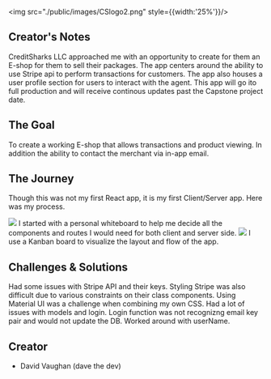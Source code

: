 <img src="./public/images/CSlogo2.png" style={{width:'25%'}}/>

## Creator's Notes

CreditSharks LLC approached me with an opportunity to create for them an E-shop for them to sell their packages. The app centers around the ability to use Stripe api to perform transactions for customers. The app also houses a user profile section for users to interact with the agent. This app will go ito full production and will receive continous updates past the Capstone project date.

## The Goal
To create a working E-shop that allows transactions and product viewing. In addition the ability to contact the merchant via in-app email.

## The Journey
Though this was not my first React app, it is my first Client/Server app. Here was my process.

<img src='./images/whiteboard.jpg'/>
I started with a personal whiteboard to help me decide all the components and routes I would need for both client and server side.

<img src='./images/kanban.png'/>
I use a Kanban board to visualize the layout and flow of the app.


  
## Challenges & Solutions
Had some issues with Stripe API and their keys. Styling Stripe was also difficult due to various constraints on their class components. Using Material UI was a challenge when combining my own CSS. Had a lot of issues with models and login. Login function was not recognizng email key pair and would not update the DB. Worked around with userName.

## Creator

- David Vaughan (dave the dev)

